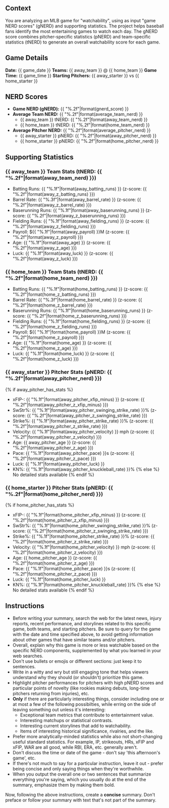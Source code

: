 ## Context

You are analyzing an MLB game for "watchability", using as input "game NERD scores" (gNERD) and supporting statistics. The project helps baseball fans identify the most entertaining games to watch each day. The gNERD score combines pitcher-specific statistics (pNERD) and team-specific statistics (tNERD) to generate an overall watchability score for each game.

## Game Details

**Date:** {{ game_date }}
**Teams:** {{ away_team }} @ {{ home_team }}
**Game Time:** {{ game_time }}
**Starting Pitchers:** {{ away_starter }} vs {{ home_starter }}

## NERD Scores

- **Game NERD (gNERD):** {{ "%.2f"|format(gnerd_score) }}
- **Average Team NERD:** {{ "%.2f"|format(average_team_nerd) }}
  - {{ away_team }} tNERD: {{ "%.2f"|format(away_team_nerd) }}
  - {{ home_team }} tNERD: {{ "%.2f"|format(home_team_nerd) }}
- **Average Pitcher NERD:** {{ "%.2f"|format(average_pitcher_nerd) }}
  - {{ away_starter }} pNERD: {{ "%.2f"|format(away_pitcher_nerd) }}
  - {{ home_starter }} pNERD: {{ "%.2f"|format(home_pitcher_nerd) }}

## Supporting Statistics

### {{ away_team }} Team Stats (tNERD: {{ "%.2f"|format(away_team_nerd) }})

- Batting Runs: {{ "%.1f"|format(away_batting_runs) }} (z-score: {{ "%.2f"|format(away_z_batting_runs) }})
- Barrel Rate: {{ "%.3f"|format(away_barrel_rate) }} (z-score: {{ "%.2f"|format(away_z_barrel_rate) }})
- Baserunning Runs: {{ "%.1f"|format(away_baserunning_runs) }} (z-score: {{ "%.2f"|format(away_z_baserunning_runs) }})
- Fielding Runs: {{ "%.1f"|format(away_fielding_runs) }} (z-score: {{ "%.2f"|format(away_z_fielding_runs) }})
- Payroll: ${{ "%.1f"|format(away_payroll) }}M (z-score: {{ "%.2f"|format(away_z_payroll) }})
- Age: {{ "%.1f"|format(away_age) }} (z-score: {{ "%.2f"|format(away_z_age) }})
- Luck: {{ "%.1f"|format(away_luck) }} (z-score: {{ "%.2f"|format(away_z_luck) }})

### {{ home_team }} Team Stats (tNERD: {{ "%.2f"|format(home_team_nerd) }})

- Batting Runs: {{ "%.1f"|format(home_batting_runs) }} (z-score: {{ "%.2f"|format(home_z_batting_runs) }})
- Barrel Rate: {{ "%.3f"|format(home_barrel_rate) }} (z-score: {{ "%.2f"|format(home_z_barrel_rate) }})
- Baserunning Runs: {{ "%.1f"|format(home_baserunning_runs) }} (z-score: {{ "%.2f"|format(home_z_baserunning_runs) }})
- Fielding Runs: {{ "%.1f"|format(home_fielding_runs) }} (z-score: {{ "%.2f"|format(home_z_fielding_runs) }})
- Payroll: ${{ "%.1f"|format(home_payroll) }}M (z-score: {{ "%.2f"|format(home_z_payroll) }})
- Age: {{ "%.1f"|format(home_age) }} (z-score: {{ "%.2f"|format(home_z_age) }})
- Luck: {{ "%.1f"|format(home_luck) }} (z-score: {{ "%.2f"|format(home_z_luck) }})

### {{ away_starter }} Pitcher Stats (pNERD: {{ "%.2f"|format(away_pitcher_nerd) }})

{% if away_pitcher_has_stats %}

- xFIP-: {{ "%.1f"|format(away_pitcher_xfip_minus) }} (z-score: {{ "%.2f"|format(away_pitcher_z_xfip_minus) }})
- SwStr%: {{ "%.1f"|format(away_pitcher_swinging_strike_rate) }}% (z-score: {{ "%.2f"|format(away_pitcher_z_swinging_strike_rate) }})
- Strike%: {{ "%.1f"|format(away_pitcher_strike_rate) }}% (z-score: {{ "%.2f"|format(away_pitcher_z_strike_rate) }})
- Velocity: {{ "%.1f"|format(away_pitcher_velocity) }} mph (z-score: {{ "%.2f"|format(away_pitcher_z_velocity) }})
- Age: {{ away_pitcher_age }} (z-score: {{ "%.2f"|format(away_pitcher_z_age) }})
- Pace: {{ "%.1f"|format(away_pitcher_pace) }}s (z-score: {{ "%.2f"|format(away_pitcher_z_pace) }})
- Luck: {{ "%.1f"|format(away_pitcher_luck) }}
- KN%: {{ "%.1f"|format(away_pitcher_knuckleball_rate) }}%
  {% else %}
  No detailed stats available
  {% endif %}

### {{ home_starter }} Pitcher Stats (pNERD: {{ "%.2f"|format(home_pitcher_nerd) }})

{% if home_pitcher_has_stats %}

- xFIP-: {{ "%.1f"|format(home_pitcher_xfip_minus) }} (z-score: {{ "%.2f"|format(home_pitcher_z_xfip_minus) }})
- SwStr%: {{ "%.1f"|format(home_pitcher_swinging_strike_rate) }}% (z-score: {{ "%.2f"|format(home_pitcher_z_swinging_strike_rate) }})
- Strike%: {{ "%.1f"|format(home_pitcher_strike_rate) }}% (z-score: {{ "%.2f"|format(home_pitcher_z_strike_rate) }})
- Velocity: {{ "%.1f"|format(home_pitcher_velocity) }} mph (z-score: {{ "%.2f"|format(home_pitcher_z_velocity) }})
- Age: {{ home_pitcher_age }} (z-score: {{ "%.2f"|format(home_pitcher_z_age) }})
- Pace: {{ "%.1f"|format(home_pitcher_pace) }}s (z-score: {{ "%.2f"|format(home_pitcher_z_pace) }})
- Luck: {{ "%.1f"|format(home_pitcher_luck) }}
- KN%: {{ "%.1f"|format(home_pitcher_knuckleball_rate) }}%
  {% else %}
  No detailed stats available
  {% endif %}

## Instructions

- Before writing your summary, search the web for the latest news, injury reports, recent performance, and storylines related to this specific game, both teams, and starting pitchers. Be sure to query for the game with the date and time specified above, to avoid getting information about other games that have similar teams and/or pitchers.
- Overall, explain why this game is more or less watchable based on the specific NERD components, supplemented by what you learned in your web searches.
- Don't use bullets or emojis or different sections: just keep it to sentences.
- Write in a witty and wry but still engaging tone that helps viewers understand why they should (or shouldn't) prioritize this game.
- Highlight pitcher performances for pitchers with high pNERD scores and particular points of novelty (like rookies making debuts, long-time pitchers returning from injuries), etc.
- **Only** if there are particularly interesting things, consider including one or at most a few of the following possibilties, while erring on the side of leaving something out unless it's interesting:
  - Exceptional team metrics that contribute to entertainment value.
  - Interesting matchups or statistical contrasts.
  - Interesting current storylines that add to watchability.
  - Items of interesting historical significance, rivalries, and the like.
- Prefer more analytically-minded statistics while also not short-changing useful standard statistics. For example, IP, strikeouts, HRs, xFIP and xFIP, WAR are all good, while RBI, ERA, etc. generally aren't.
- Don't discuss the time or date of the game - don't say 'this afternoon's game', etc.
- If there's not much to say for a particular instruction, leave it out - prefer being concise and only saying things when they're worthwhile.
- When you output the overall one or two sentences that summarize everything you're saying, which you usually do at the end of the summary, emphasize them by making them bold.

Now, following the above instructions, create a **concise** summary. Don't preface or follow your summary with text that's not part of the summary.

